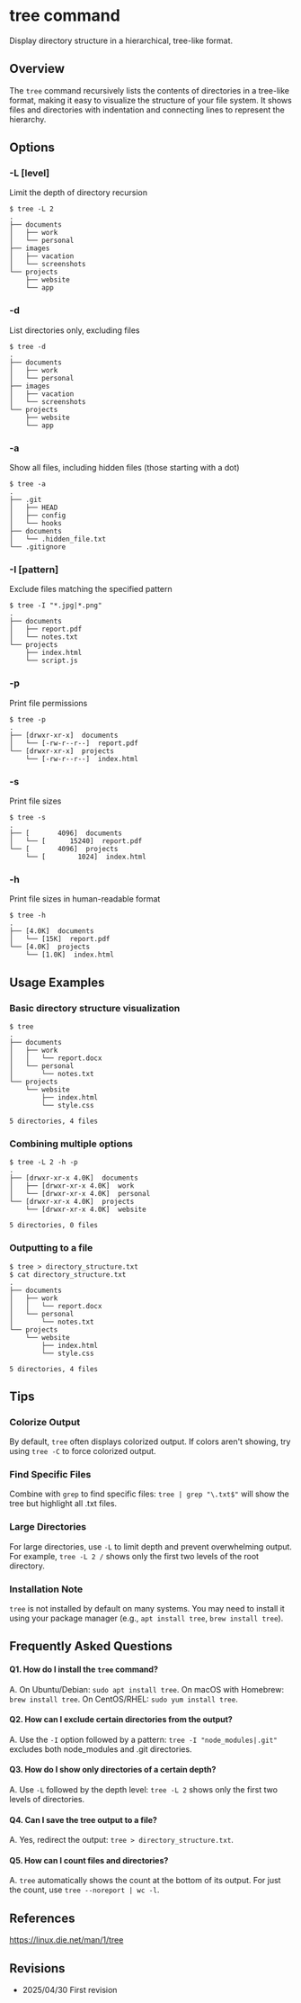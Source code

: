 # tree command

Display directory structure in a hierarchical, tree-like format.

## Overview

The `tree` command recursively lists the contents of directories in a tree-like format, making it easy to visualize the structure of your file system. It shows files and directories with indentation and connecting lines to represent the hierarchy.

## Options

### **-L [level]**

Limit the depth of directory recursion

```console
$ tree -L 2
.
├── documents
│   ├── work
│   └── personal
├── images
│   ├── vacation
│   └── screenshots
└── projects
    ├── website
    └── app
```

### **-d**

List directories only, excluding files

```console
$ tree -d
.
├── documents
│   ├── work
│   └── personal
├── images
│   ├── vacation
│   └── screenshots
└── projects
    ├── website
    └── app
```

### **-a**

Show all files, including hidden files (those starting with a dot)

```console
$ tree -a
.
├── .git
│   ├── HEAD
│   ├── config
│   └── hooks
├── documents
│   └── .hidden_file.txt
└── .gitignore
```

### **-I [pattern]**

Exclude files matching the specified pattern

```console
$ tree -I "*.jpg|*.png"
.
├── documents
│   ├── report.pdf
│   └── notes.txt
└── projects
    ├── index.html
    └── script.js
```

### **-p**

Print file permissions

```console
$ tree -p
.
├── [drwxr-xr-x]  documents
│   └── [-rw-r--r--]  report.pdf
└── [drwxr-xr-x]  projects
    └── [-rw-r--r--]  index.html
```

### **-s**

Print file sizes

```console
$ tree -s
.
├── [       4096]  documents
│   └── [      15240]  report.pdf
└── [       4096]  projects
    └── [        1024]  index.html
```

### **-h**

Print file sizes in human-readable format

```console
$ tree -h
.
├── [4.0K]  documents
│   └── [15K]  report.pdf
└── [4.0K]  projects
    └── [1.0K]  index.html
```

## Usage Examples

### Basic directory structure visualization

```console
$ tree
.
├── documents
│   ├── work
│   │   └── report.docx
│   └── personal
│       └── notes.txt
└── projects
    └── website
        ├── index.html
        └── style.css

5 directories, 4 files
```

### Combining multiple options

```console
$ tree -L 2 -h -p
.
├── [drwxr-xr-x 4.0K]  documents
│   ├── [drwxr-xr-x 4.0K]  work
│   └── [drwxr-xr-x 4.0K]  personal
└── [drwxr-xr-x 4.0K]  projects
    └── [drwxr-xr-x 4.0K]  website

5 directories, 0 files
```

### Outputting to a file

```console
$ tree > directory_structure.txt
$ cat directory_structure.txt
.
├── documents
│   ├── work
│   │   └── report.docx
│   └── personal
│       └── notes.txt
└── projects
    └── website
        ├── index.html
        └── style.css

5 directories, 4 files
```

## Tips

### Colorize Output
By default, `tree` often displays colorized output. If colors aren't showing, try using `tree -C` to force colorized output.

### Find Specific Files
Combine with `grep` to find specific files: `tree | grep "\.txt$"` will show the tree but highlight all .txt files.

### Large Directories
For large directories, use `-L` to limit depth and prevent overwhelming output. For example, `tree -L 2 /` shows only the first two levels of the root directory.

### Installation Note
`tree` is not installed by default on many systems. You may need to install it using your package manager (e.g., `apt install tree`, `brew install tree`).

## Frequently Asked Questions

#### Q1. How do I install the `tree` command?
A. On Ubuntu/Debian: `sudo apt install tree`. On macOS with Homebrew: `brew install tree`. On CentOS/RHEL: `sudo yum install tree`.

#### Q2. How can I exclude certain directories from the output?
A. Use the `-I` option followed by a pattern: `tree -I "node_modules|.git"` excludes both node_modules and .git directories.

#### Q3. How do I show only directories of a certain depth?
A. Use `-L` followed by the depth level: `tree -L 2` shows only the first two levels of directories.

#### Q4. Can I save the tree output to a file?
A. Yes, redirect the output: `tree > directory_structure.txt`.

#### Q5. How can I count files and directories?
A. `tree` automatically shows the count at the bottom of its output. For just the count, use `tree --noreport | wc -l`.

## References

https://linux.die.net/man/1/tree

## Revisions

- 2025/04/30 First revision